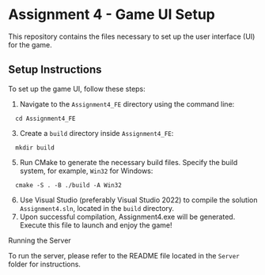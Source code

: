# Assignment 4 - Game UI Setup

This repository contains the files necessary to set up the user interface (UI) for the game.

## Setup Instructions

To set up the game UI, follow these steps:

1. Navigate to the `Assignment4_FE` directory using the command line:
```
  cd Assignment4_FE
```
3. Create a `build` directory inside `Assignment4_FE`:
```
  mkdir build
```
5. Run CMake to generate the necessary build files. Specify the build system, for example, `Win32` for Windows:
```
  cmake -S . -B ./build -A Win32
```
6. Use Visual Studio (preferably Visual Studio 2022) to compile the solution `Assignment4.sln`, located in the `build` directory.
7. Upon successful compilation, Assignment4.exe will be generated. Execute this file to launch and enjoy the game!

Running the Server

To run the server, please refer to the README file located in the `Server` folder for instructions.
